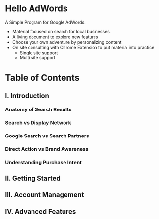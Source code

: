 # Hello AdWords
A Simple Program for Google AdWords.

* Material focused on search for local businesses
* A living document to explore new features
* Choose your own adventure by personalizing content
* On site consulting with Chrome Extension to put material into practice
    * Single site support
    * Multi site support

# Table of Contents
## I. Introduction
### Anatomy of Search Results
### Search vs Display Network
### Google Search vs Search Partners
### Direct Action vs Brand Awareness
### Understanding Purchase Intent

## II. Getting Started

## III. Account Management

## IV. Advanced Features
